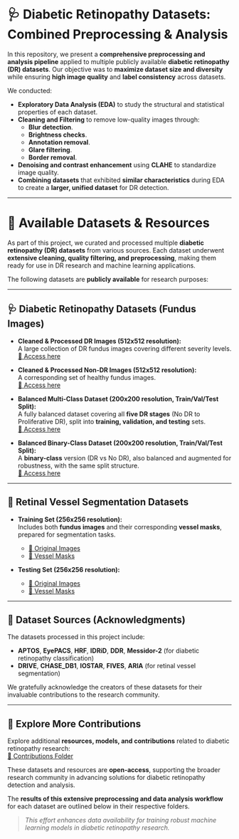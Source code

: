 # 🩺 Diabetic Retinopathy Datasets: Combined Preprocessing & Analysis

In this repository, we present a **comprehensive preprocessing and analysis pipeline** applied to multiple publicly available **diabetic retinopathy (DR) datasets**. Our objective was to **maximize dataset size and diversity** while ensuring **high image quality** and **label consistency** across datasets.

We conducted:

- **Exploratory Data Analysis (EDA)** to study the structural and statistical properties of each dataset.
- **Cleaning and Filtering** to remove low-quality images through:
  - **Blur detection**.
  - **Brightness checks**.
  - **Annotation removal**.
  - **Glare filtering**.
  - **Border removal**.
- **Denoising and contrast enhancement** using **CLAHE** to standardize image quality.
- **Combining datasets** that exhibited **similar characteristics** during EDA to create a **larger, unified dataset** for DR detection.

---

# 📂 Available Datasets & Resources

As part of this project, we curated and processed multiple **diabetic retinopathy (DR) datasets** from various sources. Each dataset underwent **extensive cleaning, quality filtering, and preprocessing**, making them ready for use in DR research and machine learning applications.

The following datasets are **publicly available** for research purposes:

---

## 🩺 Diabetic Retinopathy Datasets (Fundus Images)

- **Cleaned & Processed DR Images (512x512 resolution):**  
  A large collection of DR fundus images covering different severity levels.  
  [🔗 Access here](https://drive.google.com/drive/folders/1vVc7J21AUy6LT2HOqOWP3hbVn4zZELKj?usp=sharing)

- **Cleaned & Processed Non-DR Images (512x512 resolution):**  
  A corresponding set of healthy fundus images.  
  [🔗 Access here](https://drive.google.com/drive/folders/1EhrUOon6ypKdA7UedmLALTiLh-KTDFdl?usp=sharing)

- **Balanced Multi-Class Dataset (200x200 resolution, Train/Val/Test Split):**  
  A fully balanced dataset covering all **five DR stages** (No DR to Proliferative DR), split into **training, validation, and testing** sets.  
  [🔗 Access here](https://drive.google.com/drive/folders/1wsbS_nJ38qgHcN2J-U-HBjNAxUrIdWKy?usp=drive_link)

- **Balanced Binary-Class Dataset (200x200 resolution, Train/Val/Test Split):**  
  A **binary-class** version (DR vs No DR), also balanced and augmented for robustness, with the same split structure.  
  [🔗 Access here](https://drive.google.com/drive/folders/1wsbS_nJ38qgHcN2J-U-HBjNAxUrIdWKy?usp=drive_link)

---

## 🩻 Retinal Vessel Segmentation Datasets

- **Training Set (256x256 resolution):**  
  Includes both **fundus images** and their corresponding **vessel masks**, prepared for segmentation tasks.  
  - [🔗 Original Images](https://drive.google.com/drive/folders/13aAv9XsnnRYcn2oQPO1xHU19f9nfCvUv?usp=sharing)  
  - [🔗 Vessel Masks](https://drive.google.com/drive/folders/1F4M65q_Uv5ltTSffSgaGofL9cZG_nuA5?usp=drive_link)

- **Testing Set (256x256 resolution):**  
  - [🔗 Original Images](https://drive.google.com/drive/folders/1vI-VuH-ZPrUuI6bfbVBVOb3IZ2nmSaQv?usp=drive_link)  
  - [🔗 Vessel Masks](https://drive.google.com/drive/folders/1C9SwyrAEyqaPtypGHuUS0GMKHjQrpXag?usp=drive_link)

---

## 📝 Dataset Sources (Acknowledgments)

The datasets processed in this project include:

- **APTOS**, **EyePACS**, **HRF**, **IDRiD**, **DDR**, **Messidor-2** (for diabetic retinopathy classification)
- **DRIVE**, **CHASE_DB1**, **IOSTAR**, **FIVES**, **ARIA** (for retinal vessel segmentation)

We gratefully acknowledge the creators of these datasets for their invaluable contributions to the research community.

---

## 🔗 Explore More Contributions

Explore additional **resources, models, and contributions** related to diabetic retinopathy research:  
[📂 Contributions Folder](https://drive.google.com/drive/folders/1C56uCRYzMQqAeCLA0AXTnykobnliiRdG?usp=sharing)

These datasets and resources are **open-access**, supporting the broader research community in advancing solutions for diabetic retinopathy detection and analysis.




The **results of this extensive preprocessing and data analysis workflow** for each dataset are outlined below in their respective folders.

> _This effort enhances data availability for training robust machine learning models in diabetic retinopathy research._



